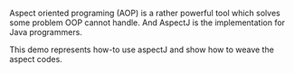 Aspect oriented programing (AOP) is a rather powerful tool which solves some problem OOP cannot handle. And AspectJ is the implementation for Java programmers.

This demo represents how-to use aspectJ and show how to weave the aspect codes.